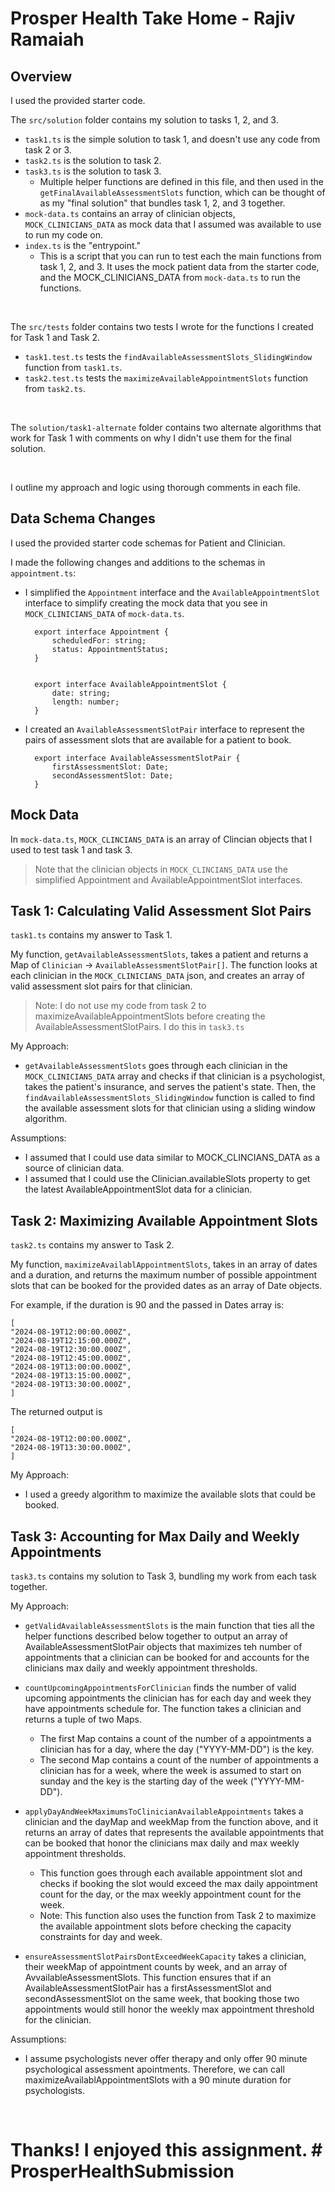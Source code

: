 # Prosper Health Take Home - Rajiv Ramaiah

## Overview
I used the provided starter code. 

The `src/solution` folder contains my solution to tasks 1, 2, and 3.

- `task1.ts` is the simple solution to task 1, and doesn't use any code from task 2 or 3.
- `task2.ts` is the solution to task 2.
- `task3.ts` is the solution to task 3. 
    - Multiple helper functions are defined in this file, and then used in the `getFinalAvailableAssessmentSlots` function, which can be thought of as my "final solution" that bundles task 1, 2, and 3 together.
- `mock-data.ts` contains an array of clinician objects, `MOCK_CLINICIANS_DATA` as mock data that I assumed was available to use to run my code on. 
- `index.ts` is the "entrypoint." 
    - This is a script that you can run to test each the main functions from task 1, 2, and 3. It uses the mock patient data from the starter code, and the MOCK_CLINICIANS_DATA from `mock-data.ts` to run the functions.

<br>

The `src/tests` folder contains two tests I wrote for the functions I created for Task 1 and Task 2. 
- `task1.test.ts` tests the `findAvailableAssessmentSlots_SlidingWindow` function from `task1.ts`.
- `task2.test.ts` tests the `maximizeAvailableAppointmentSlots` function from `task2.ts`.

<br>

The `solution/task1-alternate` folder contains two alternate algorithms that work for Task 1 with comments on why I didn't use them for the final solution.

<br>

I outline my approach and logic using thorough comments in each file.


## Data Schema Changes
I used the provided starter code schemas for Patient and Clinician. <br>

I made the following changes and additions to the schemas in `appointment.ts`:
<br>
- I simplified the `Appointment` interface and the `AvailableAppointmentSlot` interface to simplify creating the mock data that you see in `MOCK_CLINICIANS_DATA` of `mock-data.ts`.

        export interface Appointment {
            scheduledFor: string;
            status: AppointmentStatus;
        }


        export interface AvailableAppointmentSlot {
            date: string;
            length: number;
        }

- I created an `AvailableAssessmentSlotPair` interface to represent
 the pairs of assessment slots that are available for a patient to book. 

        export interface AvailableAssessmentSlotPair {
            firstAssessmentSlot: Date;
            secondAssessmentSlot: Date;
        }


## Mock Data
In `mock-data.ts`, `MOCK_CLINCIANS_DATA` is an array of Clincian objects that I used to test task 1 and task 3. 

>Note that the clinician objects in `MOCK_CLINCIANS_DATA` use the simplified Appointment and AvailableAppointmentSlot interfaces.

## Task 1: Calculating Valid Assessment Slot Pairs

`task1.ts` contains my answer to Task 1.

My function, `getAvailableAssessmentSlots`, takes a patient and returns a Map of `Clinician` -> `AvailableAssessmentSlotPair[]`. The function looks at each clinician in the `MOCK_CLINICIANS_DATA` json, and creates an array of valid assessment slot pairs for that clinician.


>Note: I do not use my code from task 2 to maximizeAvailableAppointmentSlots before creating the AvailableAssessmentSlotPairs. I do this in `task3.ts`

My Approach:

- `getAvailableAssessmentSlots` goes through each clinician in the `MOCK_CLINICIANS_DATA` array and checks if that clinician is a psychologist, takes the patient's insurance, and serves the patient's state. 
Then, the `findAvailableAssessmentSlots_SlidingWindow` function is called to find the available assessment slots for that clinician using a sliding window algorithm. 


Assumptions:

- I assumed that I could use data similar to MOCK_CLINCIANS_DATA as a source of clinician data.
- I assumed that I could use the Clinician.availableSlots property to get the latest AvailableAppointmentSlot data for a clinician.

## Task 2: Maximizing Available Appointment Slots

`task2.ts` contains my answer to Task 2.

My function, `maximizeAvailablAppointmentSlots`, takes in an array of dates and a duration, and returns the maximum number of possible appointment slots that can be booked for the provided dates as an array of Date objects.

For example, if the duration is 90 and the passed in Dates array is:

    [
    "2024-08-19T12:00:00.000Z",
    "2024-08-19T12:15:00.000Z",
    "2024-08-19T12:30:00.000Z",
    "2024-08-19T12:45:00.000Z",
    "2024-08-19T13:00:00.000Z",
    "2024-08-19T13:15:00.000Z",
    "2024-08-19T13:30:00.000Z",
    ]

The returned output is

    [
    "2024-08-19T12:00:00.000Z",
    "2024-08-19T13:30:00.000Z",
    ]

My Approach:

- I used a greedy algorithm to maximize the available slots that could be booked.

## Task 3: Accounting for Max Daily and Weekly Appointments

`task3.ts` contains my solution to Task 3, bundling my work from each task together.

My Approach:

- `getValidAvailableAssessmentSlots` is the main function that ties all the helper functions described below together to output an array of AvailableAssessmentSlotPair objects that maximizes teh number of appointments that a clinician can be booked for and accounts for the clinicians max daily and weekly appointment thresholds. 

- `countUpcomingAppointmentsForClinician` finds the number of valid upcoming appointments the clinician has for each day and week they have appointments schedule for. The function takes a clinician and returns a tuple of two Maps. 

    - The first Map contains a count of the number of a appointments a clinician has for a day, where the day ("YYYY-MM-DD") is the key. 
    - The second Map contains a count of the number of appointments a clinician has for a week, where the week is assumed to start on sunday and the key is the starting day of the week ("YYYY-MM-DD").
    
- `applyDayAndWeekMaximumsToClinicianAvailableAppointments` takes a clinician and the dayMap and weekMap from the function above, and it returns an array of dates that represents the available appointments that can be booked that honor the clinicians max daily and max weekly appointment thresholds.
    - This function goes through each available appointment slot and checks if booking the slot would exceed the max daily appointment count for the day, or the max weekly appointment count for the week.
    - Note: This function also uses the function from Task 2 to maximize the available appointment slots before checking the capacity constraints for day and week.

- `ensureAssessmentSlotPairsDontExceedWeekCapacity` takes a clinician, their weekMap of appointment counts by week, and an array of AvvailableAssessmentSlots. This function ensures that if an AvailableAssessmentSlotPair has a firstAssessmentSlot and secondAssessmentSlot on the same week, that booking those two appointments would still honor the weekly max appointment threshold for the clinician.

Assumptions:

- I assume psychologists never offer therapy and only offer 90 minute psychological assessment apointments. Therefore, we can call maximizeAvailablAppointmentSlots with a 90 minute duration for psychologists.

<br>

# Thanks! I enjoyed this assignment. # ProsperHealthSubmission
